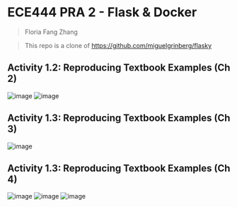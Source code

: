 # ECE444 PRA 2 - Flask & Docker
> Floria Fang Zhang

> This repo is a clone of https://github.com/miguelgrinberg/flasky 

## Activity 1.2: Reproducing Textbook Examples (Ch 2)
![image](https://github.com/user-attachments/assets/ed2a794b-8759-428c-93fd-d60cf8e287b3)
![image](https://github.com/user-attachments/assets/b98a1378-f6c5-444b-aded-f7d193c009fa)

## Activity 1.3: Reproducing Textbook Examples (Ch 3)
![image](https://github.com/user-attachments/assets/09b821fd-7c3d-4df0-b9fc-41276933cd9e)

## Activity 1.3: Reproducing Textbook Examples (Ch 4)
![image](https://github.com/user-attachments/assets/fde23a48-258f-414e-815e-c2d62ef024a7)
![image](https://github.com/user-attachments/assets/1e619f9b-a9eb-4cb5-8651-ef35ffb4396e)
![image](https://github.com/user-attachments/assets/0eeb3256-7918-4423-959c-3c63d5a8b40e)

